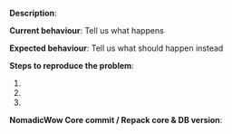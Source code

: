 **Description**:

**Current behaviour**: Tell us what happens

**Expected behaviour**: Tell us what should happen instead

**Steps to reproduce the problem**:

1. 
2. 
3. 

**NomadicWow Core commit / Repack core & DB version**:  
